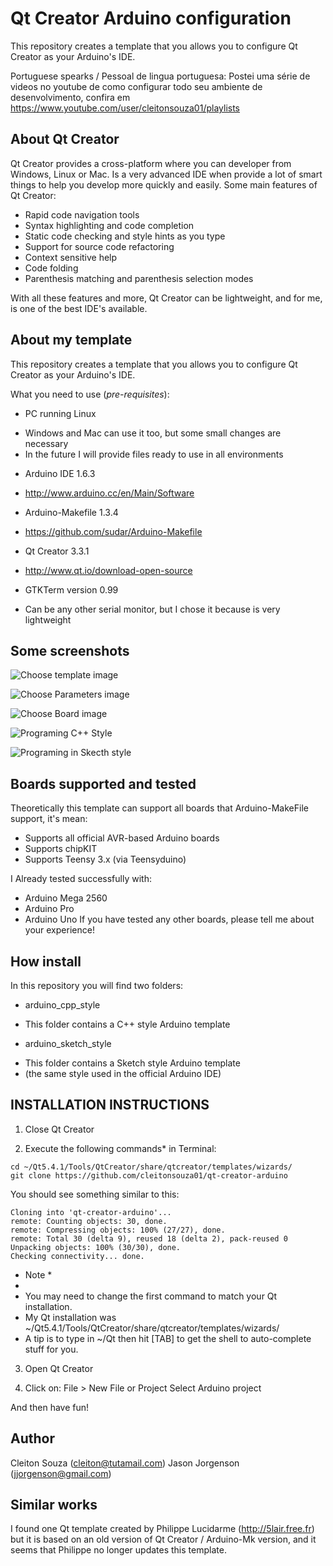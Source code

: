 # Qt Creator Arduino configuration

This repository creates a template that you allows you to configure Qt Creator as your Arduino's IDE.

Portuguese spearks / Pessoal de lingua portuguesa: Postei uma série de videos no youtube de como configurar todo seu ambiente de desenvolvimento, confira em https://www.youtube.com/user/cleitonsouza01/playlists


## About Qt Creator
Qt Creator provides a cross-platform where you can developer from Windows, Linux or Mac. Is a very advanced IDE when provide a lot of smart things to help you develop more quickly and easily. Some main features of Qt Creator:
- Rapid code navigation tools
- Syntax highlighting and code completion
- Static code checking and style hints as you type
- Support for source code refactoring
- Context sensitive help
- Code folding
- Parenthesis matching and parenthesis selection modes

With all these features and more, Qt Creator can be lightweight, and for me, is one of the best IDE's available.


## About my template
This repository creates a template that you allows you to configure Qt Creator as your Arduino's IDE.

What you need to use (*pre-requisites*):
* PC running Linux
- Windows and Mac can use it too, but some small changes are necessary
- In the future I will provide files ready to use in all environments
* Arduino IDE 1.6.3
- http://www.arduino.cc/en/Main/Software
* Arduino-Makefile 1.3.4
- https://github.com/sudar/Arduino-Makefile
* Qt Creator 3.3.1
- http://www.qt.io/download-open-source
* GTKTerm version 0.99
- Can be any other serial monitor, but I chose it because is very lightweight

## Some screenshots
![Choose template image](https://github.com/cleitonsouza01/qt-creator-arduino/blob/master/screenshot/img_choose_temp.png?raw=false "Screen where you can choose template")

![Choose Parameters image](https://github.com/cleitonsouza01/qt-creator-arduino/blob/master/screenshot/img_choose_param.png?raw=false "Screen where you can choose Parameters")

![Choose Board image](https://github.com/cleitonsouza01/qt-creator-arduino/blob/master/screenshot/img_choose_board.png?raw=false "Screen where you can choose Board")

![Programing C++ Style](https://github.com/cleitonsouza01/qt-creator-arduino/blob/master/screenshot/img_example_cpp_style.png?raw=false "Programing C++ Style")

![Programing in Skecth style](https://github.com/cleitonsouza01/qt-creator-arduino/blob/master/screenshot/img_example_sketch_style.png?raw=false "Programing in Skecth style")


## Boards supported and tested
Theoretically this template can support all boards that Arduino-MakeFile support, it's mean:
* Supports all official AVR-based Arduino boards
* Supports chipKIT
* Supports Teensy 3.x (via Teensyduino)

I Already tested successfully with:
- Arduino Mega 2560
- Arduino Pro
- Arduino Uno
If you have tested any other boards, please tell me about your experience!


## How install
In this repository you will find two folders:
* arduino_cpp_style
- This folder contains a C++ style Arduino template
* arduino_sketch_style
- This folder contains a Sketch style Arduino template
- (the same style used in the official Arduino IDE)


INSTALLATION INSTRUCTIONS
-------------------------

1) Close Qt Creator

2) Execute the following commands* in Terminal:

```
cd ~/Qt5.4.1/Tools/QtCreator/share/qtcreator/templates/wizards/
git clone https://github.com/cleitonsouza01/qt-creator-arduino
```
You should see something similar to this:

```
Cloning into 'qt-creator-arduino'...
remote: Counting objects: 30, done.
remote: Compressing objects: 100% (27/27), done.
remote: Total 30 (delta 9), reused 18 (delta 2), pack-reused 0
Unpacking objects: 100% (30/30), done.
Checking connectivity... done.
```
* Note *
*
* You may need to change the first command to match your Qt installation.
* My Qt installation was ~/Qt5.4.1/Tools/QtCreator/share/qtcreator/templates/wizards/
* A tip is to type in ~/Qt then hit [TAB] to get the shell to auto-complete stuff for you.

3) Open Qt Creator

4) Click on:
File > New File or Project
Select Arduino project

And then have fun!


## Author
Cleiton Souza (cleiton@tutamail.com)
Jason Jorgenson (jjorgenson@gmail.com)

## Similar works
I found one Qt template created by Philippe Lucidarme (http://5lair.free.fr) but it is based on an old version of Qt Creator / Arduino-Mk version, and it seems that Philippe no longer updates this template.
